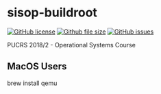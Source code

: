 # sisop-buildroot
[![GitHub license](https://img.shields.io/github/license/Felipe-Rubin/sisop-buildroot.svg)](https://github.com/Felipe-Rubin/sisop-buildroot/blob/master/LICENSE)
[![Github file size](https://img.shields.io/github/size/webcaetano/craft/build/phaser-craft.min.js.svg)](https://github.com/Felipe-Rubin/sisop-buildroot)
[![GitHub issues](https://img.shields.io/github/issues/Felipe-Rubin/sisop-buildroot.svg)](https://github.com/Felipe-Rubin/sisop-buildroot/issues)

PUCRS 2018/2 - Operational Systems Course



## MacOS Users

brew install qemu


